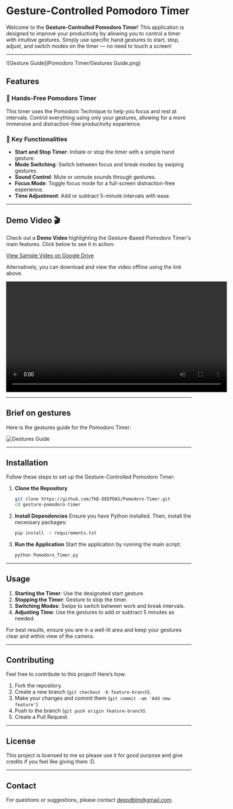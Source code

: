 
# Gesture-Controlled Pomodoro Timer

Welcome to the **Gesture-Controlled Pomodoro Timer**! This application is designed to improve your productivity by allowing you to control a timer with intuitive gestures. Simply use specific hand gestures to start, stop, adjust, and switch modes on the timer — no need to touch a screen!

---

![Gesture Guide](Pomodoro Timer/Gestures Guide.png)

## Features

### 🎯 Hands-Free Pomodoro Timer
This timer uses the Pomodoro Technique to help you focus and rest at intervals. Control everything using only your gestures, allowing for a more immersive and distraction-free productivity experience.

### 🚀 Key Functionalities
- **Start and Stop Timer**: Initiate or stop the timer with a simple hand gesture.
- **Mode Switching**: Switch between focus and break modes by swiping gestures.
- **Sound Control**: Mute or unmute sounds through gestures.
- **Focus Mode**: Toggle focus mode for a full-screen distraction-free experience.
- **Time Adjustment**: Add or subtract 5-minute intervals with ease.

---

## Demo Video 🎬

Check out a **Demo Video** highlighting the Gesture-Based Pomodoro Timer's main features. Click below to see it in action:

[View Sample Video on Google Drive](https://drive.google.com/file/d/1sWiR8qSKhti5zCXLqUtJMzrJANscraKG/view?usp=sharing)

Alternatively, you can download and view the video offline using the link above.

<video width="600" controls autoplay loop>
  <source src="https://drive.google.com/file/d/1sWiR8qSKhti5zCXLqUtJMzrJANscraKG/view?usp=sharing" type="video/mp4">
  Your browser does not support the video tag.
</video>

---

## Brief on gestures

Here is the gestures guide for the Pomodoro Timer:

![Gestures Guide](Pomodoro%20Timer/Gestures%20Guide.png)

---

## Installation

Follow these steps to set up the Gesture-Controlled Pomodoro Timer:

1. **Clone the Repository**
   ```bash
   git clone https://github.com/THE-DEEPDAS/Pomodoro-Timer.git
   cd gesture-pomodoro-timer
   ```

2. **Install Dependencies**
   Ensure you have Python installed. Then, install the necessary packages:
   ```bash
   pip install -r requirements.txt
   ```

3. **Run the Application**
   Start the application by running the main script:
   ```bash
   python Pomodoro_Timer.py
   ```

---

## Usage

1. **Starting the Timer**: Use the designated start gesture.
2. **Stopping the Timer**: Gesture to stop the timer.
3. **Switching Modes**: Swipe to switch between work and break intervals.
4. **Adjusting Time**: Use the gestures to add or subtract 5 minutes as needed.

For best results, ensure you are in a well-lit area and keep your gestures clear and within view of the camera.

---

## Contributing

Feel free to contribute to this project! Here’s how:

1. Fork the repository.
2. Create a new branch (`git checkout -b feature-branch`).
3. Make your changes and commit them (`git commit -am 'Add new feature'`).
4. Push to the branch (`git push origin feature-branch`).
5. Create a Pull Request.

---

## License

This project is licensed to me so please use it for good purpose and give credits if you feel like giving them :D.

---

## Contact

For questions or suggestions, please contact [deepdblm@gmail.com](mailto:deepdblm@gmail.com).
